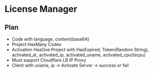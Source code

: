 # License Manager

## Plan
* Code with language, content(base64)
* Project HasMany Codes
* Activation HasOne Project with HasExpired, Token(Random String), activated_at, activated_ip, activated_uname, activated_cpu(lscpu)
* Must support Cloudflare LB IP Proxy
* Client with uname, ip -> Activate Server -> success or fail
